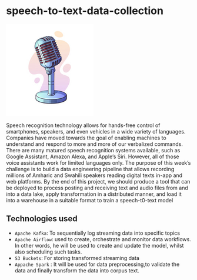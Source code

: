# speech-to-text-data-collection
![](Picture/mic2.jpg)

Speech recognition technology allows for hands-free control of smartphones, speakers, and even vehicles in a wide variety of languages. Companies have moved towards the goal of
enabling machines to understand and respond to more and more of our verbalized commands. There are many matured speech recognition systems available, such as Google Assistant,
Amazon Alexa, and Apple’s Siri. However, all of those voice assistants work for limited languages only. The purpose of this week’s challenge is to build a data engineering
pipeline that allows recording millions of Amharic and Swahili speakers reading digital texts in-app and web platforms. By the end of this project, we should produce a tool that
can be deployed to process posting and receiving text and audio files from and into a data lake, apply transformation in a distributed manner, and load it into a warehouse in a
suitable format to train a speech-t0-text model

## Technologies used 
- ``Apache Kafka``: To sequentially log streaming data into specific topics
- ``Apache Airflow``: used  to create, orchestrate and monitor data workflows. In other words, he will be used to create and update the model, whilst also scheduling such tasks.
- ``S3 Buckets``: For storing transformed streaming data
- ``Appache Spark`` : It will be used for data preprocessing,to validate the data   and finally transform the data into corpus text.

